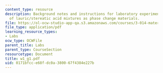 ```yaml
---
content_type: resource
description: Background notes and instructions for laboratory experiments on DSC xtudy
  of lauric/stereatic acid mixtures as phase change materials.
file: https://ol-ocw-studio-app-qa.s3.amazonaws.com/courses/3-014-materials-laboratory-fall-2006/0171bfcce68fdc0a380067f4384e227b_w1_g1.pdf
file_type: application/pdf
learning_resource_types:
- Labs
ocw_type: OCWFile
parent_title: Labs
parent_type: CourseSection
resourcetype: Document
title: w1_g1.pdf
uid: 0171bfcc-e68f-dc0a-3800-67f4384e227b
---
```

